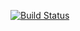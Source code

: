 [![Build Status](https://travis-ci.org/amitayh/pagination.png?branch=master)](https://travis-ci.org/amitayh/pagination)